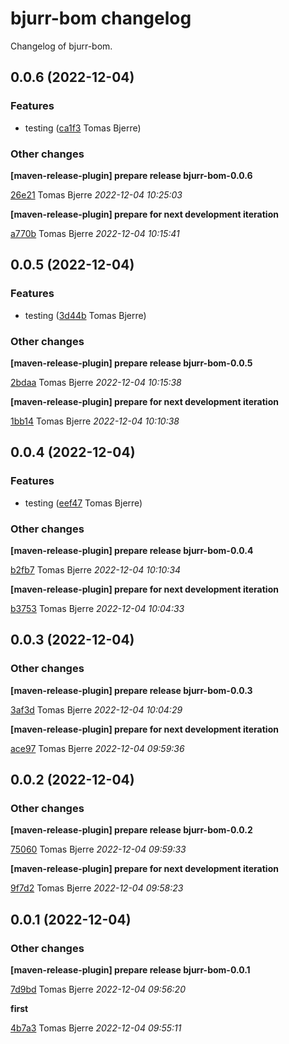# bjurr-bom changelog

Changelog of bjurr-bom.

## 0.0.6 (2022-12-04)

### Features

-  testing ([ca1f3](https://github.com/tomasbjerre/bjurr-bom/commit/ca1f399870306a1) Tomas Bjerre)  

### Other changes

**[maven-release-plugin] prepare release bjurr-bom-0.0.6**


[26e21](https://github.com/tomasbjerre/bjurr-bom/commit/26e2147742597ec) Tomas Bjerre *2022-12-04 10:25:03*

**[maven-release-plugin] prepare for next development iteration**


[a770b](https://github.com/tomasbjerre/bjurr-bom/commit/a770b837daec1e4) Tomas Bjerre *2022-12-04 10:15:41*


## 0.0.5 (2022-12-04)

### Features

-  testing ([3d44b](https://github.com/tomasbjerre/bjurr-bom/commit/3d44b91586ce4be) Tomas Bjerre)  

### Other changes

**[maven-release-plugin] prepare release bjurr-bom-0.0.5**


[2bdaa](https://github.com/tomasbjerre/bjurr-bom/commit/2bdaad39004e587) Tomas Bjerre *2022-12-04 10:15:38*

**[maven-release-plugin] prepare for next development iteration**


[1bb14](https://github.com/tomasbjerre/bjurr-bom/commit/1bb14f9d77bf9da) Tomas Bjerre *2022-12-04 10:10:38*


## 0.0.4 (2022-12-04)

### Features

-  testing ([eef47](https://github.com/tomasbjerre/bjurr-bom/commit/eef47346f1f3eed) Tomas Bjerre)  

### Other changes

**[maven-release-plugin] prepare release bjurr-bom-0.0.4**


[b2fb7](https://github.com/tomasbjerre/bjurr-bom/commit/b2fb721f8588347) Tomas Bjerre *2022-12-04 10:10:34*

**[maven-release-plugin] prepare for next development iteration**


[b3753](https://github.com/tomasbjerre/bjurr-bom/commit/b37535f6dac7932) Tomas Bjerre *2022-12-04 10:04:33*


## 0.0.3 (2022-12-04)

### Other changes

**[maven-release-plugin] prepare release bjurr-bom-0.0.3**


[3af3d](https://github.com/tomasbjerre/bjurr-bom/commit/3af3d712b9435e6) Tomas Bjerre *2022-12-04 10:04:29*

**[maven-release-plugin] prepare for next development iteration**


[ace97](https://github.com/tomasbjerre/bjurr-bom/commit/ace97ff2f799767) Tomas Bjerre *2022-12-04 09:59:36*


## 0.0.2 (2022-12-04)

### Other changes

**[maven-release-plugin] prepare release bjurr-bom-0.0.2**


[75060](https://github.com/tomasbjerre/bjurr-bom/commit/750601f5326e9d1) Tomas Bjerre *2022-12-04 09:59:33*

**[maven-release-plugin] prepare for next development iteration**


[9f7d2](https://github.com/tomasbjerre/bjurr-bom/commit/9f7d214107b4967) Tomas Bjerre *2022-12-04 09:58:23*


## 0.0.1 (2022-12-04)

### Other changes

**[maven-release-plugin] prepare release bjurr-bom-0.0.1**


[7d9bd](https://github.com/tomasbjerre/bjurr-bom/commit/7d9bd7a09ecb6d5) Tomas Bjerre *2022-12-04 09:56:20*

**first**


[4b7a3](https://github.com/tomasbjerre/bjurr-bom/commit/4b7a3c9db552762) Tomas Bjerre *2022-12-04 09:55:11*


